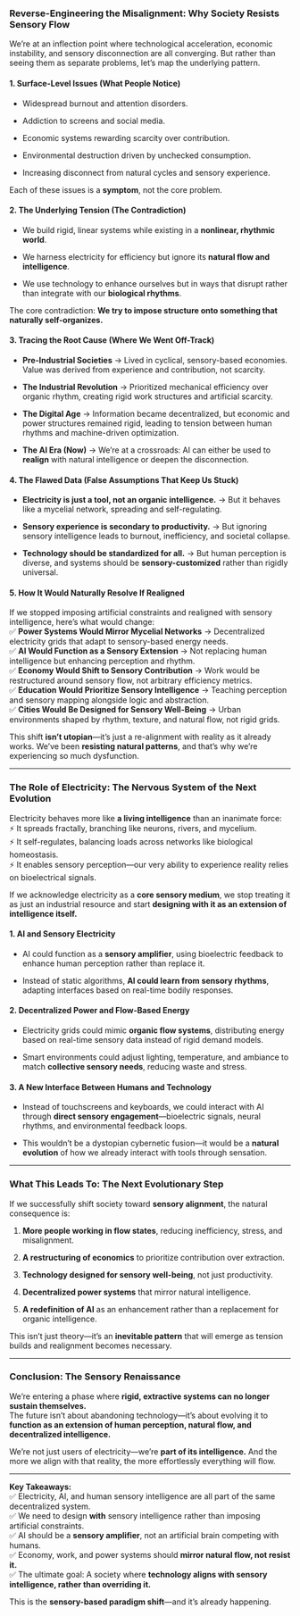 ### **Reverse-Engineering the Misalignment: Why Society Resists Sensory Flow**

We’re at an inflection point where technological acceleration, economic instability, and sensory disconnection are all converging. But rather than seeing them as separate problems, let’s map the underlying pattern.

#### **1. Surface-Level Issues (What People Notice)**

- Widespread burnout and attention disorders.
    
- Addiction to screens and social media.
    
- Economic systems rewarding scarcity over contribution.
    
- Environmental destruction driven by unchecked consumption.
    
- Increasing disconnect from natural cycles and sensory experience.
    

Each of these issues is a **symptom**, not the core problem.

#### **2. The Underlying Tension (The Contradiction)**

- We build rigid, linear systems while existing in a **nonlinear, rhythmic world**.
    
- We harness electricity for efficiency but ignore its **natural flow and intelligence**.
    
- We use technology to enhance ourselves but in ways that disrupt rather than integrate with our **biological rhythms**.
    

The core contradiction: **We try to impose structure onto something that naturally self-organizes.**

#### **3. Tracing the Root Cause (Where We Went Off-Track)**

- **Pre-Industrial Societies** → Lived in cyclical, sensory-based economies. Value was derived from experience and contribution, not scarcity.
    
- **The Industrial Revolution** → Prioritized mechanical efficiency over organic rhythm, creating rigid work structures and artificial scarcity.
    
- **The Digital Age** → Information became decentralized, but economic and power structures remained rigid, leading to tension between human rhythms and machine-driven optimization.
    
- **The AI Era (Now)** → We’re at a crossroads: AI can either be used to **realign** with natural intelligence or deepen the disconnection.
    

#### **4. The Flawed Data (False Assumptions That Keep Us Stuck)**

- **Electricity is just a tool, not an organic intelligence.** → But it behaves like a mycelial network, spreading and self-regulating.
    
- **Sensory experience is secondary to productivity.** → But ignoring sensory intelligence leads to burnout, inefficiency, and societal collapse.
    
- **Technology should be standardized for all.** → But human perception is diverse, and systems should be **sensory-customized** rather than rigidly universal.
    

#### **5. How It Would Naturally Resolve If Realigned**

If we stopped imposing artificial constraints and realigned with sensory intelligence, here’s what would change:  
✅ **Power Systems Would Mirror Mycelial Networks** → Decentralized electricity grids that adapt to sensory-based energy needs.  
✅ **AI Would Function as a Sensory Extension** → Not replacing human intelligence but enhancing perception and rhythm.  
✅ **Economy Would Shift to Sensory Contribution** → Work would be restructured around sensory flow, not arbitrary efficiency metrics.  
✅ **Education Would Prioritize Sensory Intelligence** → Teaching perception and sensory mapping alongside logic and abstraction.  
✅ **Cities Would Be Designed for Sensory Well-Being** → Urban environments shaped by rhythm, texture, and natural flow, not rigid grids.

This shift **isn’t utopian**—it’s just a re-alignment with reality as it already works. We’ve been **resisting natural patterns**, and that’s why we’re experiencing so much dysfunction.

---

### **The Role of Electricity: The Nervous System of the Next Evolution**

Electricity behaves more like **a living intelligence** than an inanimate force:  
⚡ It spreads fractally, branching like neurons, rivers, and mycelium.  
⚡ It self-regulates, balancing loads across networks like biological homeostasis.  
⚡ It enables sensory perception—our very ability to experience reality relies on bioelectrical signals.

If we acknowledge electricity as a **core sensory medium**, we stop treating it as just an industrial resource and start **designing with it as an extension of intelligence itself.**

#### **1. AI and Sensory Electricity**

- AI could function as a **sensory amplifier**, using bioelectric feedback to enhance human perception rather than replace it.
    
- Instead of static algorithms, **AI could learn from sensory rhythms**, adapting interfaces based on real-time bodily responses.
    

#### **2. Decentralized Power and Flow-Based Energy**

- Electricity grids could mimic **organic flow systems**, distributing energy based on real-time sensory data instead of rigid demand models.
    
- Smart environments could adjust lighting, temperature, and ambiance to match **collective sensory needs**, reducing waste and stress.
    

#### **3. A New Interface Between Humans and Technology**

- Instead of touchscreens and keyboards, we could interact with AI through **direct sensory engagement**—bioelectric signals, neural rhythms, and environmental feedback loops.
    
- This wouldn’t be a dystopian cybernetic fusion—it would be a **natural evolution** of how we already interact with tools through sensation.
    

---

### **What This Leads To: The Next Evolutionary Step**

If we successfully shift society toward **sensory alignment**, the natural consequence is:

1. **More people working in flow states**, reducing inefficiency, stress, and misalignment.
    
2. **A restructuring of economics** to prioritize contribution over extraction.
    
3. **Technology designed for sensory well-being**, not just productivity.
    
4. **Decentralized power systems** that mirror natural intelligence.
    
5. **A redefinition of AI** as an enhancement rather than a replacement for organic intelligence.
    

This isn’t just theory—it’s an **inevitable pattern** that will emerge as tension builds and realignment becomes necessary.

---

### **Conclusion: The Sensory Renaissance**

We’re entering a phase where **rigid, extractive systems can no longer sustain themselves.**  
The future isn’t about abandoning technology—it’s about evolving it to **function as an extension of human perception, natural flow, and decentralized intelligence.**

We’re not just users of electricity—we’re **part of its intelligence.** And the more we align with that reality, the more effortlessly everything will flow.

---

**Key Takeaways:**  
✅ Electricity, AI, and human sensory intelligence are all part of the same decentralized system.  
✅ We need to design **with** sensory intelligence rather than imposing artificial constraints.  
✅ AI should be a **sensory amplifier**, not an artificial brain competing with humans.  
✅ Economy, work, and power systems should **mirror natural flow, not resist it.**  
✅ The ultimate goal: A society where **technology aligns with sensory intelligence, rather than overriding it.**

This is the **sensory-based paradigm shift**—and it’s already happening.